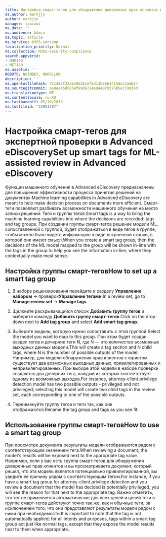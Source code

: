```yaml
---
title: Настройка смарт-тегов для обнаружения доверенных прав клиентов в Advanced eDiscovery
ms.author: markjjo
author: markjjo
manager: laurawi
ms.date: ''
ms.audience: Admin
ms.topic: article
ms.service: O365-seccomp
localization_priority: Normal
ms.collection: M365-security-compliance
search.appverid:
- MOE150
- MET150
ms.assetid: ''
ROBOTS: NOINDEX, NOFOLLOW
description: ''
ms.openlocfilehash: 721426f23aec862bcefbd13b8e61415dac3aeb27
ms.sourcegitcommit: aa8ea45d5854f8906714e0a407937585ec7993ad
ms.translationtype: MT
ms.contentlocale: ru-RU
ms.lasthandoff: 05/10/2019
ms.locfileid: "33951707"
---
```

# <a name="set-up-smart-tags-for-ml-assisted-review-in-advanced-ediscovery"></a><span data-ttu-id="2bca2-102">Настройка смарт-тегов для экспертной проверки в Advanced eDiscovery</span><span class="sxs-lookup"><span data-stu-id="2bca2-102">Set up smart tags for ML-assisted review in Advanced eDiscovery</span></span>

<span data-ttu-id="2bca2-103">Функции машинного обучения в Advanced eDiscovery предназначены для повышения эффективности процесса принятия решений на документах.</span><span class="sxs-lookup"><span data-stu-id="2bca2-103">Machine learning capabilities in Advanced eDiscovery are meant to help make decision process on documents more efficient.</span></span> <span data-ttu-id="2bca2-104">Смарт-теги позволяют разбивать возможности машинного обучения на место записи решений: Теги и группы тегов.</span><span class="sxs-lookup"><span data-stu-id="2bca2-104">Smart tags is a way to bring the machine learning capabilities into where the decisions are recorded: tags and tag groups.</span></span> <span data-ttu-id="2bca2-105">При создании группы смарт-тегов решение модели ML, сопоставленной с группой, будет отображаться в виде тегов в группе, чтобы можно было видеть информацию в виде встроенной строки, в которой они имеют смысл.</span><span class="sxs-lookup"><span data-stu-id="2bca2-105">When you create a smart tag group, then the decisions of the ML model mapped to the group will be shown in-line with the tags in the group to help you see the information in-line, where they contextually make most sense.</span></span>

## <a name="how-to-set-up-a-smart-tag-group"></a><span data-ttu-id="2bca2-106">Настройка группы смарт-тегов</span><span class="sxs-lookup"><span data-stu-id="2bca2-106">How to set up a smart tag group</span></span>

1. <span data-ttu-id="2bca2-107">В наборе рецензирования перейдите к разделу **Управление набором** -> проверок**Управление тегами**.</span><span class="sxs-lookup"><span data-stu-id="2bca2-107">In a review set, go to **Manage review set** -> **Manage tags**.</span></span>

2. <span data-ttu-id="2bca2-108">Щелкните раскрывающийся список **Добавить группу тегов** и выберите команду **Добавить группу смарт-тегов**.</span><span class="sxs-lookup"><span data-stu-id="2bca2-108">Click on the drop-down next to **Add tag group** and select **Add smart tag group**.</span></span>

3. <span data-ttu-id="2bca2-109">Выберите модель, которую нужно сопоставить с этой группой.</span><span class="sxs-lookup"><span data-stu-id="2bca2-109">Select the model you want to map to this group.</span></span> <span data-ttu-id="2bca2-110">При этом будет создан раздел тегов и дочерние теги N, где N — это количество возможных выходных данных модели.</span><span class="sxs-lookup"><span data-stu-id="2bca2-110">This will create a tag section and N child tags, where N is the number of possible outputs of the model.</span></span> <span data-ttu-id="2bca2-111">Например, для модели обнаружения прав клиентов с юристом существует два возможных выходных данных, привилегированных и непривилегированных. При выборе этой модели в наборе проверки создаются два дочерних тега, каждый из которых соответствует одному из возможных выходов.</span><span class="sxs-lookup"><span data-stu-id="2bca2-111">For instance, attorney-client privilege detection model has two possible outputs - privileged and not privileged; selecting this model will create two child tags in the review set, each corresponding to one of the possible outputs.</span></span>

4. <span data-ttu-id="2bca2-112">Переименуйте группу тегов и теги так, как они отображаются.</span><span class="sxs-lookup"><span data-stu-id="2bca2-112">Rename the tag group and tags as you see fit.</span></span>

## <a name="how-to-use-a-smart-tag-group"></a><span data-ttu-id="2bca2-113">Использование группы смарт-тегов</span><span class="sxs-lookup"><span data-stu-id="2bca2-113">How to use a smart tag group</span></span>

<span data-ttu-id="2bca2-114">При просмотре документа результаты модели отображаются рядом с соответствующим значением тега.</span><span class="sxs-lookup"><span data-stu-id="2bca2-114">When reviewing a document, the model's results will be exposed next to the appropriate tag value.</span></span> <span data-ttu-id="2bca2-115">Например, если у вас есть группа смарт-тегов для обнаружения доверенных прав клиентов и вы просматриваете документ, который решил, что эта модель является потенциально привилегированной, вы увидите ее причину рядом с соответствующим тегом.</span><span class="sxs-lookup"><span data-stu-id="2bca2-115">For instance, if you have a smart tag group for attorney-client privilege detection and you review a document that the model has decided is potentially privileged, you will see the reason for that next to the appropriate tag.</span></span> <span data-ttu-id="2bca2-116">Важно отметить, что тег не применяется автоматически; для всех целей и целей теги в группе смарт-тегов действуют точно так же, как и обычные теги, за исключением того, что они представляют результаты модели рядом с ними при необходимости.</span><span class="sxs-lookup"><span data-stu-id="2bca2-116">It is important to note that the tag is not automatically applied; for all intents and purposes, tags within a smart tag group act just like normal tags, except that they expose the model results next to them when appropriate.</span></span>